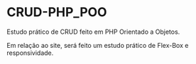 # CRUD-PHP_POO
Estudo prático de CRUD feito em PHP Orientado a Objetos.

Em relação ao site, será feito um estudo prático de Flex-Box e responsividade.
